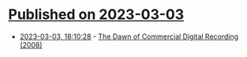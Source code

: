 # [Published on 2023-03-03](index.md)

* [2023-03-03, 18:10:28](https://lobste.rs/s/x5kmrh/dawn_commercial_digital_recording_2008) - [The Dawn of Commercial Digital Recording (2008)](https://www.aes.org/aeshc/pdf/fine_dawn-of-digital.pdf)
